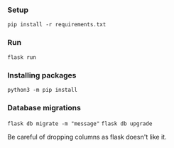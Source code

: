 ### Setup
`pip install -r requirements.txt`

### Run
`flask run`

### Installing packages
`python3 -m pip install`

### Database migrations
`flask db migrate -m "message"`
`flask db upgrade`

Be careful of dropping columns as flask doesn't like it. 